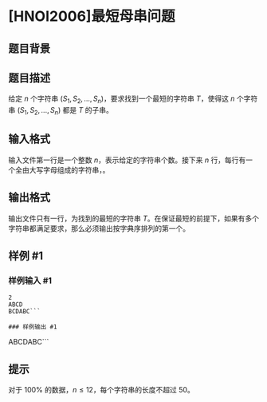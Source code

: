 # [HNOI2006]最短母串问题

## 题目背景



## 题目描述

给定  $n$ 个字符串  $(S_1,S_2,...,S_n)$，要求找到一个最短的字符串  $T$，使得这  $n$ 个字符串  $(S_1,S_2,...,S_n)$ 都是  $T$ 的子串。

## 输入格式

输入文件第一行是一个整数  $n$，表示给定的字符串个数。接下来  $n$ 行，每行有一个全由大写字母组成的字符串，。

## 输出格式

输出文件只有一行，为找到的最短的字符串  $T$。在保证最短的前提下，如果有多个字符串都满足要求，那么必须输出按字典序排列的第一个。

## 样例 #1

### 样例输入 #1
```
2
ABCD
BCDABC```

### 样例输出 #1

```
ABCDABC```

## 提示

对于 $100\%$ 的数据，$n\leq 12$，每个字符串的长度不超过  $50$。
